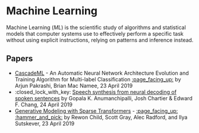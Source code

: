 # Machine Learning

Machine Learning (<dfn>ML</dfn>) is the scientific study of algorithms and statistical models that computer systems use to effectively perform a specific task without using explicit instructions, relying on patterns and inference instead.

## Papers

*   [CascadeML](https://arxiv.org/abs/1904.10551) - An Automatic Neural Network Architecture Evolution and Training Algorithm for Multi-label Classification [:page\_facing\_up:](https://arxiv.org/pdf/1904.10551.pdf "CascadeML: An Automatic Neural Network Architecture Evolution and Training Algorithm for Multi-label Classification") by Arjun Pakrashi, Brian Mac Namee, 23 April 2019
*   :closed\_lock\_with\_key: [Speech synthesis from neural decoding of spoken sentences](https://www.nature.com/articles/s41586-019-1119-1) by Gopala K. Anumanchipalli, Josh Chartier & Edward F. Chang, 24 April 2019
*   [Generative Modeling with Sparse Transformers](https://openai.com/blog/sparse-transformer/) - [:page\_facing\_up:](https://arxiv.org/pdf/1904.10509.pdf "Generating Long Sequences with Sparse Transformers") [:hammer\_and\_pick:](https://github.com/openai/sparse_attention) by Rewon Child, Scott Gray, Alec Radford, and Ilya Sutskever, 23 April 2019
